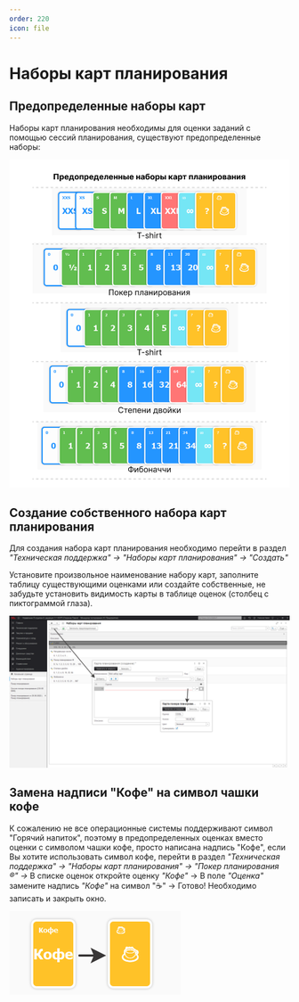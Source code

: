 ```yaml
---
order: 220
icon: file
---
```


# Наборы карт планирования

## Предопределенные наборы карт
Наборы карт планирования необходимы для оценки заданий с помощью сессий планирования, существуют предопределенные наборы:

![01_НаборыКарт](static/01_НаборыКарт.png)

## Создание собственного набора карт планирования  
Для создания набора карт планирования необходимо перейти в раздел *"Техническая поддержка" -> "Наборы карт планирования" -> "Создать"*

Установите произвольное наименование набору карт, заполните таблицу существующими оценками или создайте собственные, не забудьте установить видимость карты в таблице оценок (столбец с пиктограммой глаза).

![02_НаборыКарт](static/02_НаборыКарт.png)

## Замена надписи "Кофе" на символ чашки кофе
К сожалению не все операционные системы поддерживают символ "Горячий напиток", поэтому в предопределенных оценках вместо оценки с символом чашки кофе, просто написана надпись "Кофе", если Вы хотите использовать символ кофе, перейти в раздел *"Техническая поддержка" -> "Наборы карт планирования" -> "Покер планирования ®" ->* В списке оценок откройте оценку *"Кофе"* -> В поле *"Оценка"* замените надпись *"Кофе"* на символ "☕" -> Готово! Необходимо записать и закрыть окно.

![03_НаборыКарт](static/03_НаборыКарт.png)


